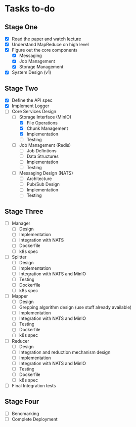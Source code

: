 # Tasks to-do

## Stage One
- [x] Read the [paper](https://static.googleusercontent.com/media/research.google.com/en//archive/mapreduce-osdi04.pdf) and watch [lecture](https://youtu.be/cQP8WApzIQQ?si=zYO9Z2i5jRHkeYxn)
- [x] Understand MapReduce on high level 
- [x] Figure out the core components 
    - [x] Messaging
    - [x] Job Management
    - [x] Storage Management
- [x] System Design (v1)

## Stage Two
- [x] Define the API spec
- [x] Implement Logger
- [ ] Core Services Design 
    - [ ] Storage Interface (MinIO)
        - [x] File Operations
        - [x] Chunk Management 
        - [x] Implementation
        - [ ] Testing
    - [ ] Job Management (Redis)
        - [ ] Job Defintions
        - [ ] Data Structures
        - [ ] Implementation
        - [ ] Testing
    - [ ] Messaging Design (NATS)
        - [ ] Architecture
        - [ ] Pub/Sub Design
        - [ ] Implementation
        - [ ] Testing

## Stage Three
- [ ] Manager 
    - [ ] Design
    - [ ] Implementation
    - [ ] Integration with NATS
    - [ ] Dockerfile
    - [ ] k8s spec
- [ ] Splitter
    - [ ] Design
    - [ ] Implementation
    - [ ] Integration with NATS and MinIO
    - [ ] Testing
    - [ ] Dockerfile
    - [ ] k8s spec
- [ ] Mapper
    - [ ] Design
    - [ ] Grepping algorithm design (use stuff already available)
    - [ ] Implementation
    - [ ] Integration with NATS and MinIO
    - [ ] Testing
    - [ ] Dockerfile
    - [ ] k8s spec
- [ ] Reducer 
    - [ ] Design
    - [ ] Integration and reduction mechanism design
    - [ ] Implementation
    - [ ] Integration with NATS and MinIO
    - [ ] Testing 
    - [ ] Dockerfile
    - [ ] k8s spec
- [ ] Final Integration tests
    
## Stage Four
- [ ] Bencmarking
- [ ] Complete Deployment

